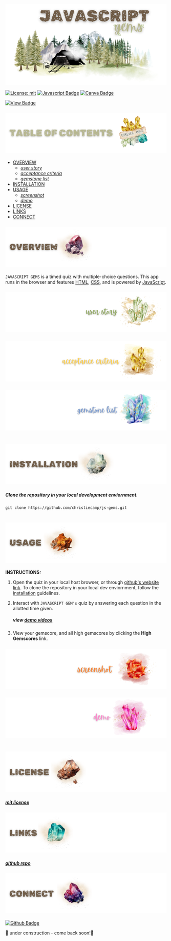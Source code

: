 <p align="center">
<img src="./mining-camp/branding/header.png"/>
</p>

[![License: mit](https://img.shields.io/badge/license-mit-beige)](https://opensource.org/licenses/MIT) 
[![Javascript Badge](https://img.shields.io/badge/javascript-peru.svg?&logo=javascript&logoColor=white)](https://javascript.com/)
[![Canva Badge](https://img.shields.io/badge/canva-chocolate.svg?&logo=Canva&logoColor=white)](https://canva.com/)

[![View Badge](https://img.shields.io/badge/view-darkmode-black.svg?&logo=Github&logoColor=white)]()

### ![table-of-contents](./mining-camp/branding/toc.png)

  - [OVERVIEW](#overview)
    - [*user story*](#user-story)
    - [*acceptance criteria*](#acceptance-criteria)
    - [*gemstone list*](#gem-list)
  - [INSTALLATION](#installation)
  - [USAGE](#usage)
    - [*screenshot*](#screenshot)
    - [*demo*](#demo)
  - [LICENSE](#license)
  - [LINKS](#links)
  - [CONNECT](#connect)

  ### ![overview](./mining-camp/branding/1.png)

`JAVASCRIPT GEMS` is a timed quiz with multiple-choice questions. This app runs in the browser and features [HTML](https://developer.mozilla.org/en-US/docs/Web/HTML), [CSS](https://www.w3.org/Style/CSS/Overview.en.html#:~:text=What%20is%20CSS%3F,from%20the%20CSS%20working%20group.), and is powered by [JavaScript](https://www.javascript.com/).

### ![user-story](./mining-camp/branding/9.png)
<!-- <p align="center">
  <img src="./mining-camp/branding/user-story.png"/>
</p> -->

### ![acceptance-criteria](./mining-camp/branding/10.png)
<!-- <p align="center">
  <img src="./mining-camp/branding/ac.png"/>
</p> -->

### ![probe-list](./mining-camp/branding/11.png)
<!-- <p align="center">
  <img src="./mining-camp/branding/gem-list.png"/>
</p> -->

#

### ![installation](./mining-camp/branding/2.png)

##### *Clone the repository in your local development enviornment.*

```
git clone https://github.com/christiecamp/js-gems.git
```

#

### ![usage](./mining-camp/branding/3.png)

**INSTRUCTIONS:**

1. Open the quiz in your local host browser, or through [github's website link](https://christiecamp.github.io/js-gems/). To clone the repository in your local dev enviornment, follow the [installation](#installation) guidelines.

2. Interact with `JAVASCRIPT GEM's` quiz by answering each question in the allotted time given.
      ##### view [demo videos](#demo)
3. View your gemscore, and all high gemscores by clicking the **High Gemscores** link.

### ![screenshot](./mining-camp/branding/12.png)
### ![demo](./mining-camp/branding/13.png)
#

### ![license](./mining-camp/branding/5.png)

##### [mit license](./LICENSE)


### ![links](./mining-camp/branding/6.png)

##### [*github repo*](https://github.com/christiecamp/js-gems)

### ![connect](./mining-camp/branding/7.png)

[![Github Badge](https://img.shields.io/badge/christiecamp-darkred.svg?&logo=Github&logoColor=white)](https://github.com/christiecamp/js-gems)



🚧  under construction - come back soon!🚜